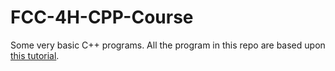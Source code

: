 # FCC-4H-CPP-Course

Some very basic C++ programs.
All the program in this repo are based upon [this tutorial](https://www.youtube.com/watch?v=vLnPwxZdW4Y).
